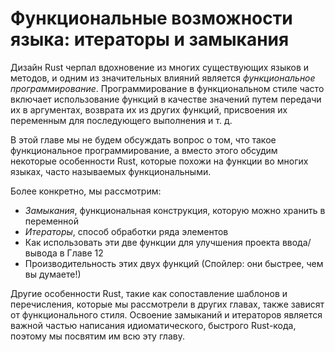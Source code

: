 <!-- # Functional Language Features: Iterators and Closures -->
# Функциональные возможности языка: итераторы и замыкания

<!-- Rust’s design has taken inspiration from many existing languages and
techniques, and one significant influence is *functional programming*.
Programming in a functional style often includes using functions as values by
passing them in arguments, returning them from other functions, assigning them
to variables for later execution, and so forth. -->
Дизайн Rust черпал вдохновение из многих существующих языков и методов, и
одним из значительных влияний является *функциональное программирование*.
Программирование в функциональном стиле часто включает использование функций
в качестве значений путем передачи их в аргументах, возврата их из других
функций, присвоения их переменным для последующего выполнения и т. д.

<!-- In this chapter, we won’t debate the issue of what functional programming is or
isn’t but will instead discuss some features of Rust that are similar to
features in many languages often referred to as functional. -->
В этой главе мы не будем обсуждать вопрос о том, что такое функциональное
программирование, а вместо этого обсудим некоторые особенности Rust, которые
похожи на функции во многих языках, часто называемых функциональными.

<!-- More specifically, we’ll cover: -->
Более конкретно, мы рассмотрим:

<!-- * *Closures*, a function-like construct you can store in a variable
* *Iterators*, a way of processing a series of elements
* How to use these two features to improve the I/O project in Chapter 12
* The performance of these two features (Spoiler alert: they’re faster than you
  might think!) -->
* *Замыкания*, функциональная конструкция, которую можно хранить в переменной
* *Итераторы*, способ обработки ряда элементов
* Как использовать эти две функции для улучшения проекта ввода/вывода в Главе 12
* Производительность этих двух функций (Спойлер: они быстрее, чем вы думаете!)

<!--Other Rust features, such as pattern matching and enums, which we’ve covered in
other chapters, are influenced by the functional style as well. Mastering
closures and iterators is an important part of writing idiomatic, fast Rust
code, so we’ll devote this entire chapter to them. -->
Другие особенности Rust, такие как сопоставление шаблонов и перечисления,
которые мы рассмотрели в других главах, также зависят от функционального стиля.
Освоение замыканий и итераторов является важной частью написания идиоматического,
быстрого Rust-кода, поэтому мы посвятим им всю эту главу.
